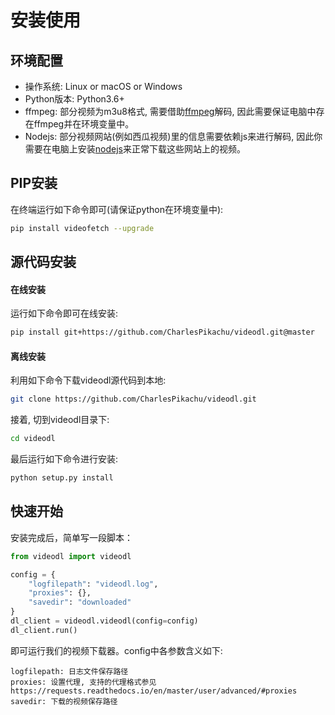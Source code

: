# 安装使用


## 环境配置
- 操作系统: Linux or macOS or Windows
- Python版本: Python3.6+
- ffmpeg: 部分视频为m3u8格式, 需要借助[ffmpeg](https://ffmpeg.org/)解码, 因此需要保证电脑中存在ffmpeg并在环境变量中。
- Nodejs: 部分视频网站(例如西瓜视频)里的信息需要依赖js来进行解码, 因此你需要在电脑上安装[nodejs](https://nodejs.org/en/)来正常下载这些网站上的视频。


## PIP安装
在终端运行如下命令即可(请保证python在环境变量中):
```sh
pip install videofetch --upgrade
```


## 源代码安装

#### 在线安装
运行如下命令即可在线安装:
```sh
pip install git+https://github.com/CharlesPikachu/videodl.git@master
```

#### 离线安装
利用如下命令下载videodl源代码到本地:
```sh
git clone https://github.com/CharlesPikachu/videodl.git
```
接着, 切到videodl目录下:
```sh
cd videodl
```
最后运行如下命令进行安装:
```sh
python setup.py install
```


## 快速开始
安装完成后，简单写一段脚本：
```python
from videodl import videodl

config = {
    "logfilepath": "videodl.log",
    "proxies": {},
    "savedir": "downloaded"
}
dl_client = videodl.videodl(config=config)
dl_client.run()
```
即可运行我们的视频下载器。config中各参数含义如下:
```
logfilepath: 日志文件保存路径
proxies: 设置代理, 支持的代理格式参见https://requests.readthedocs.io/en/master/user/advanced/#proxies
savedir: 下载的视频保存路径  
```